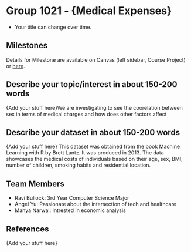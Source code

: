 # Group 1021 - {Medical Expenses}

- Your title can change over time.

## Milestones

Details for Milestone are available on Canvas (left sidebar, Course Project) or [here](https://firas.moosvi.com/courses/data301/project/milestone01.html).

## Describe your topic/interest in about 150-200 words

{Add your stuff here}We are investigating to see the coorelation between sex in terms of medical charges and how does other factors affect 

## Describe your dataset in about 150-200 words

{Add your stuff here} This dataset was obtained from the book Machine Learning with R by Brett Lantz. It was produced in 2013. The data showcases the medical costs of individuals based on their age, sex, BMI, number of children, smoking habits and residential location. 

## Team Members

- Ravi Bullock: 3rd Year Computer Science Major
- Angel Yu: Passionate about the intersection of tech and healthcare
- Manya Narwal: Intrested in economic analysis

## References

{Add your stuff here}
